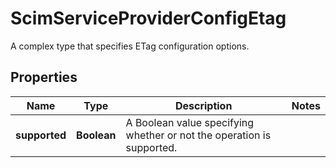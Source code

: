 

# ScimServiceProviderConfigEtag

A complex type that specifies ETag configuration options.

## Properties

| Name | Type | Description | Notes |
|------------ | ------------- | ------------- | -------------|
|**supported** | **Boolean** | A Boolean value specifying whether or not the operation is supported. |  |



